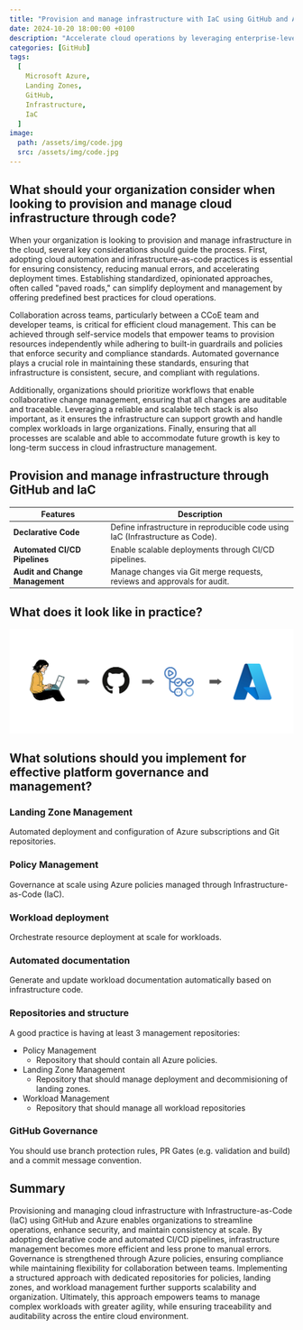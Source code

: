 ```yaml
---
title: "Provision and manage infrastructure with IaC using GitHub and Azure"
date: 2024-10-20 18:00:00 +0100
description: "Accelerate cloud operations by leveraging enterprise-level automation with Infrastructure-as-Code (IaC)."
categories: [GitHub]
tags:
  [
    Microsoft Azure,
    Landing Zones,
    GitHub,
    Infrastructure,
    IaC
  ]
image:
  path: /assets/img/code.jpg
  src: /assets/img/code.jpg
---
```


## What should your organization consider when looking to provision and manage cloud infrastructure through code?

When your organization is looking to provision and manage infrastructure in the cloud, several key considerations should guide the process. First, adopting cloud automation and infrastructure-as-code practices is essential for ensuring consistency, reducing manual errors, and accelerating deployment times. Establishing standardized, opinionated approaches, often called "paved roads," can simplify deployment and management by offering predefined best practices for cloud operations.

Collaboration across teams, particularly between a CCoE team and developer teams, is critical for efficient cloud management. This can be achieved through self-service models that empower teams to provision resources independently while adhering to built-in guardrails and policies that enforce security and compliance standards. Automated governance plays a crucial role in maintaining these standards, ensuring that infrastructure is consistent, secure, and compliant with regulations.

Additionally, organizations should prioritize workflows that enable collaborative change management, ensuring that all changes are auditable and traceable. Leveraging a reliable and scalable tech stack is also important, as it ensures the infrastructure can support growth and handle complex workloads in large organizations. Finally, ensuring that all processes are scalable and able to accommodate future growth is key to long-term success in cloud infrastructure management.

## Provision and manage infrastructure through GitHub and IaC

| **Features**            | **Description**                                                                                    |
|---------------------------|-------------------------------------------------------------------------------------------------   |
| **Declarative Code** | Define infrastructure in reproducible code using IaC (Infrastructure as Code). |
| **Automated CI/CD Pipelines** | Enable scalable deployments through CI/CD pipelines. |
| **Audit and Change Management** | Manage changes via Git merge requests, reviews and approvals for audit. |

## What does it look like in practice?
![Infrastructure](/assets/img/infrastructure-provisioning.png "Infrastructure")

## What solutions should you implement for effective platform governance and management?

### Landing Zone Management  
Automated deployment and configuration of Azure subscriptions and Git repositories.

### Policy Management  
Governance at scale using Azure policies managed through Infrastructure-as-Code (IaC).

### Workload deployment  
Orchestrate resource deployment at scale for workloads.

### Automated documentation  
Generate and update workload documentation automatically based on infrastructure code.

### Repositories and structure   
A good practice is having at least 3 management repositories: 
- Policy Management
  - Repository that should contain all Azure policies.
- Landing Zone Management 
  - Repository that should manage deployment and decommisioning of landing zones.
- Workload Management
  - Repository that should manage all workload repositories 

### GitHub Governance  
You should use branch protection rules, PR Gates (e.g. validation and build) and a commit message convention.

## Summary
Provisioning and managing cloud infrastructure with Infrastructure-as-Code (IaC) using GitHub and Azure enables organizations to streamline operations, enhance security, and maintain consistency at scale. By adopting declarative code and automated CI/CD pipelines, infrastructure management becomes more efficient and less prone to manual errors. Governance is strengthened through Azure policies, ensuring compliance while maintaining flexibility for collaboration between teams. Implementing a structured approach with dedicated repositories for policies, landing zones, and workload management further supports scalability and organization. Ultimately, this approach empowers teams to manage complex workloads with greater agility, while ensuring traceability and auditability across the entire cloud environment.